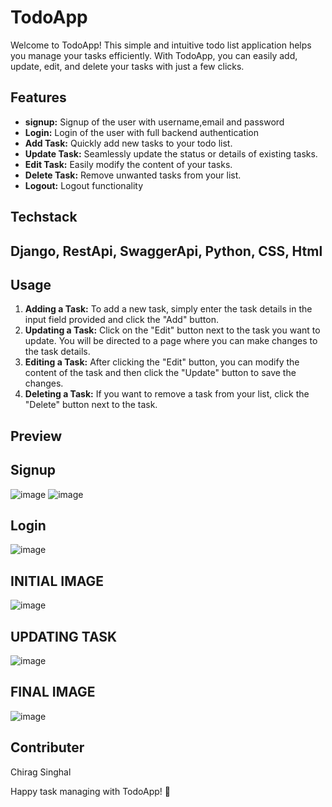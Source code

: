 # TodoApp

Welcome to TodoApp! This simple and intuitive todo list application helps you manage your tasks efficiently. With TodoApp, you can easily add, update, edit, and delete your tasks with just a few clicks.

## Features
- **signup:** Signup of the user with username,email and password
- **Login:** Login of the user with full backend authentication
- **Add Task:** Quickly add new tasks to your todo list.
- **Update Task:** Seamlessly update the status or details of existing tasks.
- **Edit Task:** Easily modify the content of your tasks.
- **Delete Task:** Remove unwanted tasks from your list.
- **Logout:** Logout functionality

## Techstack
## Django, RestApi, SwaggerApi, Python, CSS, Html

## Usage
1. **Adding a Task:** To add a new task, simply enter the task details in the input field provided and click the "Add" button.
2. **Updating a Task:** Click on the "Edit" button next to the task you want to update. You will be directed to a page where you can make changes to the task details.
3. **Editing a Task:** After clicking the "Edit" button, you can modify the content of the task and then click the "Update" button to save the changes.
4. **Deleting a Task:** If you want to remove a task from your list, click the "Delete" button next to the task.

## Preview
## Signup
![image](https://github.com/Chiragsinghal24/TODOS/assets/102845461/6691517a-f730-460e-9a56-5af738362c1e) ![image](https://github.com/Chiragsinghal24/TODOS/assets/102845461/0c649ad4-6057-4344-be6e-5a4dca097cfb)
## Login
![image](https://github.com/Chiragsinghal24/TODOS/assets/102845461/0c649ad4-6057-4344-be6e-5a4dca097cfb)
## INITIAL IMAGE
![image](https://github.com/Chiragsinghal24/TODOS/assets/102845461/11c16eec-6aa8-4e30-a066-79247a0272aa)
## UPDATING TASK
![image](https://github.com/Chiragsinghal24/TODOS/assets/102845461/494062fc-0184-4221-8e83-db1a61757e19)
## FINAL IMAGE
![image](https://github.com/Chiragsinghal24/TODOS/assets/102845461/588396c4-742c-44fb-83b4-3994a940061c)


## Contributer
Chirag Singhal

Happy task managing with TodoApp! 🚀
